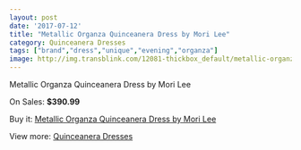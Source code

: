 ```yaml
---
layout: post
date: '2017-07-12'
title: "Metallic Organza Quinceanera Dress by Mori Lee"
category: Quinceanera Dresses
tags: ["brand","dress","unique","evening","organza"]
image: http://img.transblink.com/12081-thickbox_default/metallic-organza-quinceanera-dress-by-mori-lee.jpg
---
```

Metallic Organza Quinceanera Dress by Mori Lee

On Sales: **$390.99**
<a href="https://www.transblink.com/en/quinceanera-dresses/3930-metallic-organza-quinceanera-dress-by-mori-lee.html"><amp-img layout="responsive" width="600" height="600" src="//img.transblink.com/12081-thickbox_default/metallic-organza-quinceanera-dress-by-mori-lee.jpg" alt="Metallic Organza Quinceanera Dress by Mori Lee 0" /></a>
<a href="https://www.transblink.com/en/quinceanera-dresses/3930-metallic-organza-quinceanera-dress-by-mori-lee.html"><amp-img layout="responsive" width="600" height="600" src="//img.transblink.com/12082-thickbox_default/metallic-organza-quinceanera-dress-by-mori-lee.jpg" alt="Metallic Organza Quinceanera Dress by Mori Lee 1" /></a>

Buy it: [Metallic Organza Quinceanera Dress by Mori Lee](https://www.transblink.com/en/quinceanera-dresses/3930-metallic-organza-quinceanera-dress-by-mori-lee.html "Metallic Organza Quinceanera Dress by Mori Lee")

View more: [Quinceanera Dresses](https://www.transblink.com/en/11-quinceanera-dresses "Quinceanera Dresses")
